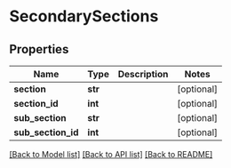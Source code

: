 # SecondarySections

## Properties
Name | Type | Description | Notes
------------ | ------------- | ------------- | -------------
**section** | **str** |  | [optional] 
**section_id** | **int** |  | [optional] 
**sub_section** | **str** |  | [optional] 
**sub_section_id** | **int** |  | [optional] 

[[Back to Model list]](../README.md#documentation-for-models) [[Back to API list]](../README.md#documentation-for-api-endpoints) [[Back to README]](../README.md)


